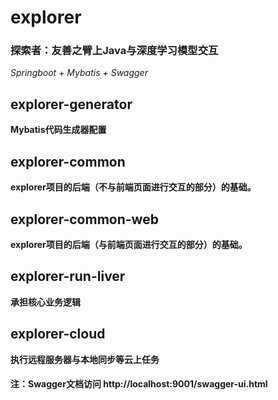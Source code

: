 # explorer
### 探索者：友善之臂上Java与深度学习模型交互
*Springboot + Mybatis + Swagger*

## explorer-generator
**Mybatis代码生成器配置**

## explorer-common
**explorer项目的后端（不与前端页面进行交互的部分）的基础。**

## explorer-common-web
**explorer项目的后端（与前端页面进行交互的部分）的基础。**

## explorer-run-liver
**承担核心业务逻辑**

## explorer-cloud
**执行远程服务器与本地同步等云上任务**

#### 注：Swagger文档访问 http://localhost:9001/swagger-ui.html

